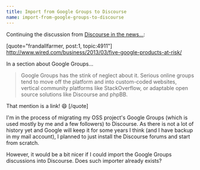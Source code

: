 ```yaml
---
title: Import from Google Groups to Discourse
name: import-from-google-groups-to-discourse
---
```


Continuing the discussion from [Discourse in the news...](http://meta.discourse.org/t/discourse-in-the-news/4911):

[quote="frandallfarmer, post:1, topic:4911"]
http://www.wired.com/business/2013/03/five-google-products-at-risk/

In a section about Google Groups...

>Google Groups has the stink of neglect about it. Serious online groups tend to move off the platform and into custom-coded websites, vertical community platforms like StackOverflow, or adaptable open source solutions like Discourse and phpBB.

That mention is a link! :smile:
[/quote]

I'm in the process of migrating my OSS project's Google Groups (which is used mostly by me and a few followers) to Discourse. As there is not a lot of history yet and Google will keep it for some years I think (and I have backup in my mail account), I planned to just install the Discourse forums and start from scratch.

However, it would be a bit nicer if I could import the Google Groups discussions into Discourse.
Does such importer already exists?